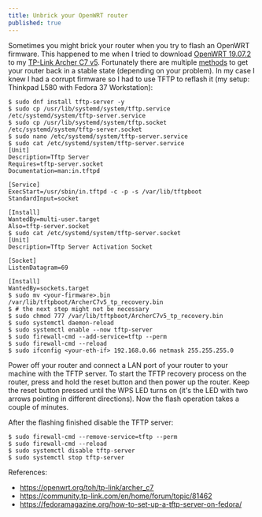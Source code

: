 ```yaml
---
title: Unbrick your OpenWRT router
published: true
---
```


Sometimes you might brick your router when you try to flash an OpenWRT firmware. This happened to me when I tried to download [OpenWRT 19.07.2](https://downloads.openwrt.org/releases/19.07.2/targets/ath79/generic/openwrt-19.07.2-ath79-generic-tplink_archer-c7-v5-squashfs-factory.bin) to my [TP-Link Archer C7 v5](https://openwrt.org/toh/tp-link/archer_c7). Fortunately there are multiple [methods](https://openwrt.org/docs/guide-user/troubleshooting/failsafe_and_factory_reset) to get your router back in a stable state (depending on your problem). In my case I knew I had a corrupt firmware so I had to use TFTP to reflash it (my setup: Thinkpad L580 with Fedora 37 Workstation):

```
$ sudo dnf install tftp-server -y
$ sudo cp /usr/lib/systemd/system/tftp.service /etc/systemd/system/tftp-server.service
$ sudo cp /usr/lib/systemd/system/tftp.socket /etc/systemd/system/tftp-server.socket
$ sudo nano /etc/systemd/system/tftp-server.service
$ sudo cat /etc/systemd/system/tftp-server.service
[Unit]
Description=Tftp Server
Requires=tftp-server.socket
Documentation=man:in.tftpd

[Service]
ExecStart=/usr/sbin/in.tftpd -c -p -s /var/lib/tftpboot
StandardInput=socket

[Install]
WantedBy=multi-user.target
Also=tftp-server.socket
$ sudo cat /etc/systemd/system/tftp-server.socket 
[Unit]
Description=Tftp Server Activation Socket

[Socket]
ListenDatagram=69

[Install]
WantedBy=sockets.target
$ sudo mv <your-firmware>.bin /var/lib/tftpboot/ArcherC7v5_tp_recovery.bin
$ # the next step might not be necessary
$ sudo chmod 777 /var/lib/tftpboot/ArcherC7v5_tp_recovery.bin
$ sudo systemctl daemon-reload
$ sudo systemctl enable --now tftp-server
$ sudo firewall-cmd --add-service=tftp --perm
$ sudo firewall-cmd --reload
$ sudo ifconfig <your-eth-if> 192.168.0.66 netmask 255.255.255.0
```
Power off your router and connect a LAN port of your router to your machine with the TFTP server. To start the TFTP recovery process on the router, press and hold the reset button and then power up the router. Keep the reset button pressed until the WPS LED turns on (it's the LED with two arrows pointing in different directions). Now the flash operation takes a couple of minutes.

After the flashing finished disable the TFTP server:

```
$ sudo firewall-cmd --remove-service=tftp --perm
$ sudo firewall-cmd --reload
$ sudo systemctl disable tftp-server
$ sudo systemctl stop tftp-server
```

References:
- https://openwrt.org/toh/tp-link/archer_c7
- https://community.tp-link.com/en/home/forum/topic/81462
- https://fedoramagazine.org/how-to-set-up-a-tftp-server-on-fedora/
